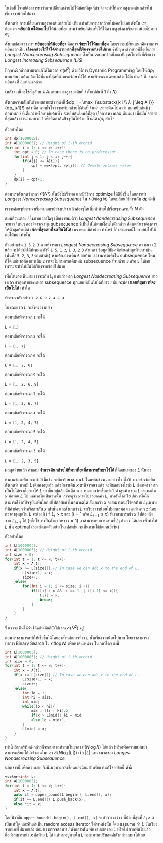 ในข้อนี้ โจทย์ต้องการหาว่าการเปลี่ยนกล้วยไม้ให้น้อยที่สุดกี่ต้น จึงจะทำให้ความสูงของต้นกล้วยไม้ เรียงจากน้อยไปมาก

สังเกตว่า การเปลี่ยนความสูงของต้นกล้วยไม้ เทียบเท่ากับการเอากล้วยไม้ออกไปเลย ดังนั้น เราต้องการ **หยิบกล้วยไม้ออกไป** ให้น้อยที่สุด ถามว่าหยิบกี่ต้นเพื่อให้ได้ความสูงยังคงเรียงจากน้อยไปมากอยู่

สังเกตต่อมาว่า การ **หยิบออกให้น้อยที่สุด** คือการ **รักษาไว้ให้มากที่สุด** โดยเราจะเปลี่ยนแนวคิดจากการหยิบออกเป็น **เลือกกล้วยไม้ให้ได้จำนวนมากที่สุดที่เรียงจากน้อยไปมาก** ซึ่งปัญหาดังกล่าวมีชื่อเรียกว่า *Longest Nondecreasing Subsequence* ซึ่งเป็น variant หนึ่งของปัญหาโด่งดังที่เรียกว่า *Longest Increasing Subsequence (LIS)* 

ปัญหาดังกล่าวสามารถแก้ได้ในเวลา $\mathcal{O}(N^2)$ ด้วยวิธีการ Dynamic Programming โดยให้ $dp_i$ แทนจำนวนต้นกล้วยไม้ที่มากที่สุดที่สามารถรักษาไว้ได้ หากพิจารณาเฉพาะกล้วยไม้ในช่วง $1$ ถึง $i$ และหยิบต้นที่ $i$ แน่ๆแล้วด้วย

(หลังจากนี้จะใช้สัญลักษณ์ $A_i$ แทนความสูงของต้นที่ $i$ ตั้งแต่ต้นที่ $1$ ถึง $N$)

สังเกตความสัมพันธ์ของสถานะต่างๆดังนี้ $dp_i = \max_{\substack{j<i \\ A_j \leq A_i}}{dp_j+1}$ กล่าวคือ หากมั่นใจว่าจะหยิบกล้วยไม้ต้นที่ $i$ แน่ๆ เราจะต้องไปหาว่า หากหยิบต้นที่ $j$ ก่อนหน้า $i$ ที่เตี้ยกว่าหรือเท่ากับต้นที่ $i$ จะหยิบต้นไหนดีที่สุด (คือการหา max นั่นเอง) เมื่อมั่นใจว่าค่าดีสุดแล้ว เรานำามาบวก 1 เพื่อคิดค่าต้นปัจจุบันไปด้วย ก็จะได้ $dp_i$ สำเร็จ

ตัวอย่างโค้ด

```cpp
int dp[1000005];
int A[1000005]; // Height of i-th orchid
for(int i = 1; i <= N; i++){
    int opt = 0; // In case there is no predecessor
    for(int j = 1; j < i; j++){
        if(A[j] <= A[i]){
            opt = max(opt, dp[j]); // Update optimal value
        }
    }
    dp[i] = opt+1;
}
```

ต่อมาเราสังเกตว่าเวลา $\mathcal{O}(N^2)$ นั้นยังไม่เร็วพอ และมีวิธีการ optimize ให้ดียิ่งขึ้น โดยการทำ *Longest Nondecreasing Subsequence* ใน $\mathcal{O}(N \log N)$ โดยเปลี่ยนวิธีการเก็บ $dp$ ดังนี้

เราจะค่อยๆพิจารณาเริ่มจากอาเรย์ว่างเปล่า แล้วค่อยๆใส่เพิ่มตัวท้ายไปเรื่อยๆจนครบทั้ง $N$ ตัว

สมมติว่าแต่ละ $i$ ในกาลเวลาใดๆ เมื่อเราสมมติว่า *Longest Nondecreasing Subsequence* จะยาว $i$ แน่ๆ ลองพิจารณาทุก subsequence ที่เป็นไปได้ตามเงื่อนไขดังกล่าว สังเกตว่าเราต้องการให้ตัวสุดท้ายมีค่า **น้อยที่สุดเท่าที่จะเป็นไปได้** เพราะหากมีค่าน้อยเท่าไหร่ ก็ยิ่งสามารถมีโอกาสนำไปใช้ต่อได้มากเท่านั้น

ตัวอย่างเช่น `1 5 2 3` หากพิจารณา *Longest Nondecreasing Subsequence* ความยาว $2$ แล้ว จะได้ว่ามีได้ทั้งหมด ดังนี้ `1 5`, `1 2`, `1 3`, `2 3` สังเกตว่าข้อมูลที่มีผลมีเพียงตัวสุดท้ายเท่านั้น (นั่นคือ `5`, `2`, `3`, `3` ตามลำดับ) หากต้องการเติม `6` ต่อท้าย เราสามารถเติมใน subsequence ไหนก็ได้ แต่หากต้องการเติม `2` เราจะไม่สามารถเติมหลัง subsequence ที่จบด้วย `3` หรือ `5` ได้เลย เพราะจะทำให้มันไม่เรียงจากน้อยไปมาก

เพื่อให้มองเห็นง่าย เราจะเก็บ $L_i$ แทนว่า หาก *Longest Nondecreasing Subsequence* ยาว $i$ แล้ว ตัวสุดท้ายของเหล่า subsequence ทุกแบบที่เป็นไปได้ที่ยาว $i$ นั้น จะมีค่า **น้อยที่สุดเท่าที่จะเป็นไปได้** เท่าใด

พิจารณาตัวอย่าง `1 2 6 9 7 4 5 3`

ในขณะแรก $L$ จะยังคงว่างเปล่า

ต่อมาเมื่อพิจารณา `1` จะได้

$L$ = `[1]`

ต่อมาเมื่อพิจารณา `2` จะได้

$L$ = `[1, 2]`

ต่อมาเมื่อพิจารณา `6` จะได้

$L$ = `[1, 2, 6]`

ต่อมาเมื่อพิจารณา `9` จะได้

$L$ = `[1, 2, 6, 9]`

ต่อมาเมื่อพิจารณา `7` จะได้

$L$ = `[1, 2, 6, 7]`

ต่อมาเมื่อพิจารณา `4` จะได้

$L$ = `[1, 2, 4, 7]`

ต่อมาเมื่อพิจารณา `5` จะได้

$L$ = `[1, 2, 4, 5]`

ต่อมาเมื่อพิจารณา `3` จะได้

$L$ = `[1, 2, 3, 5]`

ผลสุดท้ายแล้ว คำตอบ **จำนวนต้นกล้วยไม้ที่มากที่สุดที่สามารถรักษาไว้ได้** ก็คือขนาดของ $L$ นั่นเอง

คำถามต่อมาคือ หากทำวิธีนี้แล้ว จะต้องรักษาสภาพ $L$ ในแต่ละช่วงเวลาอย่างไร ซึ่งวิธีการอย่างง่ายคือ สังเกตว่า หากมี $L$ เดิมคงอยู่แล้ว แล้วมีการเติม $x$ มาพิจารณา แล้ว จะมีผลอย่างไรต่อ $L$ สังเกตว่า หากเป็นไปได้เราก็อยากให้ $L$ ยาวขึ้นอยู่แล้ว นั่นคือ หาก $x$ มากกว่าหรือเท่ากับตัวสุดท้ายของ $L$ เราจะเติม $x$ ต่อท้าย $L$ ไป แต่หากไม่เป็นเช่นนั้น เราจะดูว่า $x$ จะไปช่วยลดค่า $L_i$ บางอันได้หรือเปล่า เพื่อให้สามารถใช้ค่าปัจจุบันเพิ่มโอกาสไปต่อกับค่าในอนาคตได้ สังเกตว่า $x$ จะสามารถนำไปต่อท้าย $L_i$ เฉพาะที่มีค่าน้อยกว่าหรือเท่ากับ $x$ เท่านั้น และสังเกตว่า $L$ จะเรียงจากน้อยไปมากเสมอ แสดงว่าหาก $x$ น้อยกว่าค่าสูงสุดใน $L$ จะต้องมี $i$ ที่ $L_i > x$ และ ($i = 1$ หรือ $L_{i-1} \leq x$) ที่เราสามารถนำ $x$ ไปต่อหลังจาก $L_{i-1}$ ได้ (หรือใช้ $x$ เป็นตัวแรกหาก $i = 1$) เราสามารถทำการแทนที่ $L_{i}$ ด้วย $x$ ได้เลย เพื่อทำให้ $L$ นั้น optimal (ลองสังเกตตัวอย่างในแต่ละขั้น จะเห็นภาพได้ชัดเจนยิ่งขึ้น)

ตัวอย่างโค้ด

```cpp
int L[1000005];
int A[1000005]; // Height of i-th orchid
int size = 0;
for(int t = 1; t <= N; t++){
    int x = A[t];
    if(x >= L[size]){ // In case we can add x to the end of L.
        L[size+1] = x;
        size++;
    }else{
        for(int i = 1; i <= size; i++){
            if(L[i] > x && (i == 1 || L[i-1] <= x)){
                L[i] = x;
                break;
            }
        }
    }
}
```

ซึ่งเราจะเห็นได้ว่า โค้ดข้างต้นก็ยังใช้เวลา $\mathcal{O}(N^2)$ อยู่

ต่อมาเราสามารถทำให้เร็วขึ้นได้โดยอาศัยหลักการที่ว่า $L$ นั้นเรียงจากน้อยไปมาก โดยเราสามารถทำการ Binary Search ใน $\mathcal{O}(\log N)$ เพื่อหาตำแหน่ง $i$ ในเวลาใดๆ ดังนี้

```cpp
int L[1000005];
int A[1000005]; // Height of i-th orchid
int size = 0;
for(int t = 1; t <= N; t++){
    int x = A[t];
    if(x >= L[size]){ // In case we can add x to the end of L.
        L[size+1] = x;
        size++;
    }else{
        int lo = 1;
        int hi = size;
        int mid;
        while(lo < hi){
            mid = (lo + hi)/2;
            if(x > L[mid]) hi = mid;
            else lo = mid+1;
        }
        L[mid] = x;
    }
}
```

เท่านี้ อัลกอริทึมดังกล่าวก็จะสามารถทำงานในเวลา $\mathcal{O}(N \log N)$ ได้แล้ว (หรือเพื่อความแม่นยำ สามารถเรียกได้ว่าทำงานในเวลา $\mathcal{O}(N \log |L|)$) เมื่อ $|L|$ แทนขนาดของ *Longest Nondecreasing Subsequence* 

นอกจากนี้ เพื่อความง่าย จึงมีแนวทางการเขียนยอดนิยมสำหรับการแก้โจทย์ข้อนี้ ดังนี้

```cpp
vector<int> L;
int A[1000005];
for(int t = 1; t <= N; t++){
    int x = A[t];
    auto it = upper_bound(L.begin(), L.end(), x);
    if(it == L.end()) L.push_back(x);
    else *it = x;
}
```

โดยฟังก์ชัน `upper_bound(L.begin(), L.end(), x)` จะทำการหาว่า $i$ ที่น้อยที่สุดที่ $L_i > x$ เป็นเท่าใด และคืนค่าเป็น random access iterator ชี้ตำแหน่งนั้น โดย assume ว่า $L$ นั้นเรียงจากน้อยไปมากแล้ว ต่อมาเราตรวจสอบว่า $i$ ดังกล่าวนั้น พ้นขอบเขตของ $L$ หรือไม่ หากพ้นไปแล้วถือว่าสามารถนำ $x$ ต่อท้าย $L$ ได้ แต่หากอยู่ภายใน $L$ จะสามารถปรับลดค่าดังกล่าวลงมาได้เลย